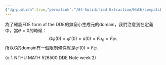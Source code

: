 ```yaml
---
{"dg-publish":true,"permalink":"/04-Solidified Extraction/Math/compatibility-conditions/","title":"Compatibility conditions 相容條件","tags":["DDE"],"noteIcon":"1","created":"2024-09-17T22:07:25.000+08:00","updated":"2024-09-21T02:40:56.682+08:00"}
---
```


為了確認FDE form of the DDE的無窮小生成元的domain，我們注意到在定義中，當$\theta=0$的時候：
$$
 G\varphi(0) = \varphi'(0) = \dot{u}(0) = Fu_{0} = F\varphi.
$$
所以$G$的domain有一個限制條件就是$\varphi'(0) = F\varphi$.

(c.f. NTHU MATH 526500 DDE Note week 2)